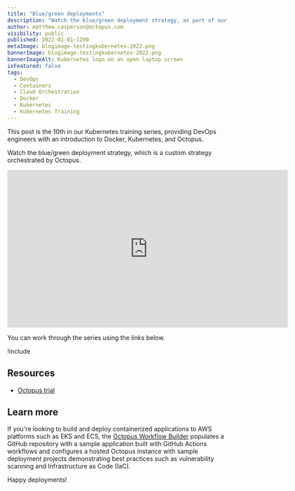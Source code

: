 ```yaml
---
title: "Blue/green deployments"
description: "Watch the blue/green deployment strategy, as part of our Kubernetes training series"
author: matthew.casperson@octopus.com
visibility: public
published: 2022-01-01-1200
metaImage: blogimage-testingkubernetes-2022.png
bannerImage: blogimage-testingkubernetes-2022.png
bannerImageAlt: Kubernetes logo on an open laptop screen
isFeatured: false
tags: 
  - DevOps
  - Containers
  - Cloud Orchestration
  - Docker 
  - Kubernetes
  - Kubernetes Training
---
```


This post is the 10th in our Kubernetes training series, providing DevOps engineers with an introduction to Docker, Kubernetes, and Octopus. 

Watch the blue/green deployment strategy, which is a custom strategy orchestrated by Octopus.

<p style="text-align:center"><iframe src="https://fast.wistia.net/embed/iframe/u394adv05a?videoFoam=true" title="10. Blue/Green Deployments Video" allow="autoplay; fullscreen" allowtransparency="true" frameborder="0" scrolling="no" class="wistia_embed" name="wistia_embed" msallowfullscreen width="640px" height="360px"></iframe></p>

You can work through the series using the links below.

!include <k8s-training-toc>

## Resources

* [Octopus trial](https://octopus.com/start)

## Learn more

If you're looking to build and deploy containerized applications to AWS platforms such as EKS and ECS, the [Octopus Workflow Builder](https://octopusworkflowbuilder.octopus.com/#/) populates a GitHub repository with a sample application built with GitHub Actions workflows and configures a hosted Octopus instance with sample deployment projects demonstrating best practices such as vulnerability scanning and Infrastructure as Code (IaC). 

Happy deployments! 